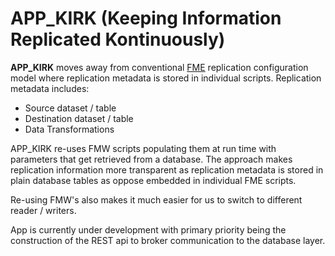 # APP_KIRK (Keeping Information Replicated Kontinuously)
**APP_KIRK** moves away from conventional [FME](https://www.safe.com/) replication 
configuration model where replication metadata is stored in individual scripts.
Replication metadata includes:
   - Source dataset / table
   - Destination dataset / table
   - Data Transformations 

APP_KIRK re-uses FMW scripts populating them at run time with parameters that 
get retrieved from a database.  The approach makes replication information more 
transparent as replication metadata is stored in plain database tables as oppose
embedded in individual FME scripts.  

Re-using FMW's also makes it much easier for us to switch to different reader / 
writers.

App is currently under development with primary priority being the construction 
of the REST api to broker communication to the database layer.